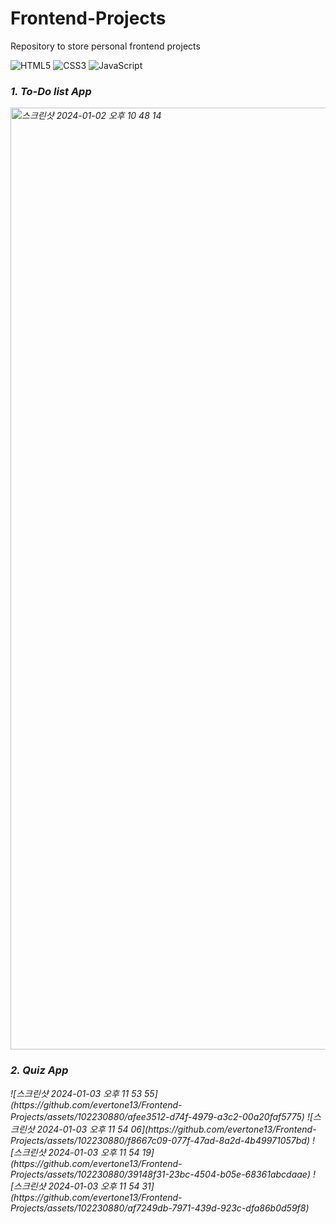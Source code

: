 # Frontend-Projects

<head>Repository to store personal frontend projects</head>

![HTML5](https://img.shields.io/badge/-HTML5-F05032?style=for-the-badge&logo=html5&logoColor=ffffff)
![CSS3](https://img.shields.io/badge/-CSS3-1572B6?style=for-the-badge&logo=css3&logoColor=ffffff)
![JavaScript](https://img.shields.io/badge/-JavaScript-F7DF1E?style=for-the-badge&logo=javascript&logoColor=000000&labelColor=%23F7DF1C&color=%23FFCE5A)

<p>
  <em>
    <h3>
      1. To-Do list App
    </h3>
    <img width="1507" alt="스크린샷 2024-01-02 오후 10 48 14" src="https://github.com/evertone13/Frontend-Projects/assets/102230880/930caa7b-fcc0-4654-83d5-67a38051b242">
  </em>
  <em>
    <h3>
      2. Quiz App
    </h3>
    ![스크린샷 2024-01-03 오후 11 53 55](https://github.com/evertone13/Frontend-Projects/assets/102230880/afee3512-d74f-4979-a3c2-00a20faf5775)
    ![스크린샷 2024-01-03 오후 11 54 06](https://github.com/evertone13/Frontend-Projects/assets/102230880/f8667c09-077f-47ad-8a2d-4b49971057bd)
    ![스크린샷 2024-01-03 오후 11 54 19](https://github.com/evertone13/Frontend-Projects/assets/102230880/39148f31-23bc-4504-b05e-68361abcdaae)
    ![스크린샷 2024-01-03 오후 11 54 31](https://github.com/evertone13/Frontend-Projects/assets/102230880/af7249db-7971-439d-923c-dfa86b0d59f8)
  </em>
</p>

